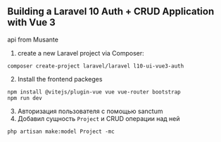 ## Building a Laravel 10 Auth + CRUD Application with Vue 3
api from Musante

1.  create a new Laravel project via Composer:
```
composer create-project laravel/laravel l10-ui-vue3-auth
```
2.  Install the frontend packeges
```
npm install @vitejs/plugin-vue vue vue-router bootstrap
npm run dev
```
3.  Авторизация пользователя с помощью sanctum
4.  Добавил сущность `Project` и CRUD операции над ней
```
php artisan make:model Project -mc
```
